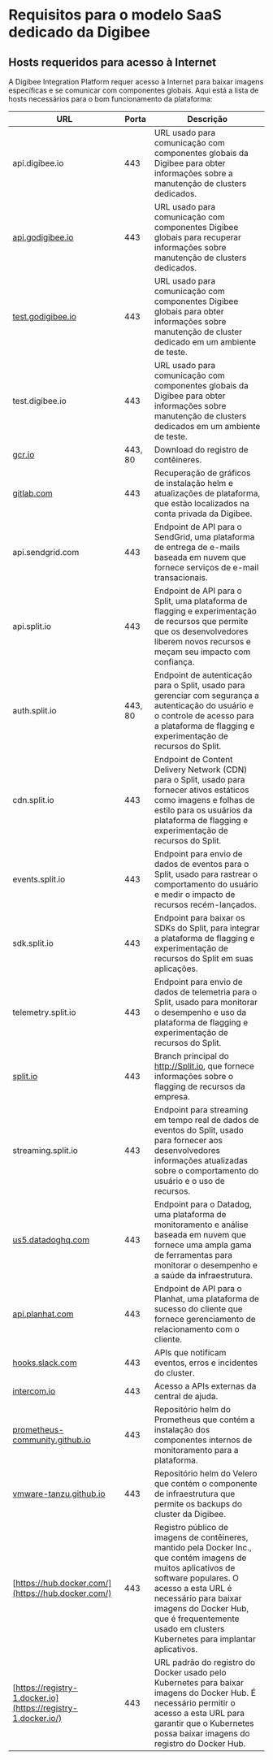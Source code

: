 # Requisitos para o modelo SaaS dedicado da Digibee

## **Hosts requeridos para acesso à Internet**

A Digibee Integration Platform requer acesso à Internet para baixar imagens específicas e se comunicar com componentes globais. Aqui está a lista de hosts necessários para o bom funcionamento da plataforma:

| **URL**                                                                  | **Porta** | **Descrição**                                                                                                                                                                                                                                                                           |
| ------------------------------------------------------------------------ | --------- | --------------------------------------------------------------------------------------------------------------------------------------------------------------------------------------------------------------------------------------------------------------------------------------- |
| api.digibee.io                                                           | 443       | URL usado para comunicação com componentes globais da Digibee para obter informações sobre a manutenção de clusters dedicados.                                                                                                                                                          |
| [api.godigibee.io](http://api.godigibee.io/)                             | 443       | URL usado para comunicação com componentes Digibee globais para recuperar informações sobre manutenção de clusters dedicados.                                                                                                                                                           |
| [test.godigibee.io](http://test.godigibee.io/)                           | 443       | URL usado para comunicação com componentes Digibee globais para obter informações sobre manutenção de cluster dedicado em um ambiente de teste.                                                                                                                                         |
| test.digibee.io                                                          | 443       | URL usado para comunicação com componentes globais da Digibee para obter informações sobre manutenção de clusters dedicados em um ambiente de teste.                                                                                                                                    |
| [gcr.io](http://gcr.io/)                                                 | 443, 80   | Download do registro de contêineres.                                                                                                                                                                                                                                                    |
| [gitlab.com](http://gitlab.com/)                                         | 443       | Recuperação de gráficos de instalação helm e atualizações de plataforma, que estão localizados na conta privada da Digibee.                                                                                                                                                             |
| api.sendgrid.com                                                         | 443       | Endpoint de API para o SendGrid, uma plataforma de entrega de e-mails baseada em nuvem que fornece serviços de e-mail transacionais.                                                                                                                                                    |
| api.split.io                                                             | 443       | Endpoint de API para o Split, uma plataforma de flagging e experimentação de recursos que permite que os desenvolvedores liberem novos recursos e meçam seu impacto com confiança.                                                                                                      |
| auth.split.io                                                            | 443, 80   | Endpoint de autenticação para o Split, usado para gerenciar com segurança a autenticação do usuário e o controle de acesso para a plataforma de flagging e experimentação de recursos do Split.                                                                                         |
| cdn.split.io                                                             | 443       | Endpoint de Content Delivery Network (CDN) para o Split, usado para fornecer ativos estáticos como imagens e folhas de estilo para os usuários da plataforma de flagging e experimentação de recursos do Split.                                                                         |
| events.split.io                                                          | 443       | Endpoint para envio de dados de eventos para o Split, usado para rastrear o comportamento do usuário e medir o impacto de recursos recém-lançados.                                                                                                                                      |
| sdk.split.io                                                             | 443       | Endpoint para baixar os SDKs do Split, para integrar a plataforma de flagging e experimentação de recursos do Split em suas aplicações.                                                                                                                                                 |
| telemetry.split.io                                                       | 443       | Endpoint para envio de dados de telemetria para o Split, usado para monitorar o desempenho e uso da plataforma de flagging e experimentação de recursos do Split.                                                                                                                       |
| [split.io](http://split.io/)                                             | 443       | Branch principal do http://Split.io, que fornece informações sobre o flagging de recursos da empresa.                                                                                                                                                                                   |
| streaming.split.io                                                       | 443       | Endpoint para streaming em tempo real de dados de eventos do Split, usado para fornecer aos desenvolvedores informações atualizadas sobre o comportamento do usuário e o uso de recursos.                                                                                               |
| [us5.datadoghq.com](http://us5.datadoghq.com/)                           | 443       | Endpoint para o Datadog, uma plataforma de monitoramento e análise baseada em nuvem que fornece uma ampla gama de ferramentas para monitorar o desempenho e a saúde da infraestrutura.                                                                                                  |
| [api.planhat.com](http://api.planhat.com/)                               | 443       | Endpoint de API para o Planhat, uma plataforma de sucesso do cliente que fornece gerenciamento de relacionamento com o cliente.                                                                                                                                                         |
| [hooks.slack.com](http://hooks.slack.com/)                               | 443       | APIs que notificam eventos, erros e incidentes do cluster.                                                                                                                                                                                                                              |
| [intercom.io](http://intercom.io/)                                       | 443       | Acesso a APIs externas da central de ajuda.                                                                                                                                                                                                                                             |
| [prometheus-community.github.io](http://prometheus-community.github.io/) | 443       | Repositório helm do Prometheus que contém a instalação dos componentes internos de monitoramento para a plataforma.                                                                                                                                                                     |
| [vmware-tanzu.github.io](http://vmware-tanzu.github.io/)                 | 443       | Repositório helm do Velero que contém o componente de infraestrutura que permite os backups do cluster da Digibee.                                                                                                                                                                      |
| [https://hub.docker.com/](https://hub.docker.com/)                       | 443       | Registro público de imagens de contêineres, mantido pela Docker Inc., que contém imagens de muitos aplicativos de software populares. O acesso a esta URL é necessário para baixar imagens do Docker Hub, que é frequentemente usado em clusters Kubernetes para implantar aplicativos. |
| [https://registry-1.docker.io](https://registry-1.docker.io/)            | 443       | URL padrão do registro do Docker usado pelo Kubernetes para baixar imagens do Docker Hub. É necessário permitir o acesso a esta URL para garantir que o Kubernetes possa baixar imagens do registro do Docker Hub.                                                                      |
